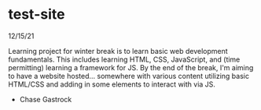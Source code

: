 # test-site
12/15/21

Learning project for winter break is to learn basic web development fundamentals.
This includes learning HTML, CSS, JavaScript, and (time permitting) learning a 
framework for JS. By the end of the break, I'm aiming to have a website hosted...
somewhere with various content utilizing basic HTML/CSS and adding in some elements
to interact with via JS.

- Chase Gastrock
